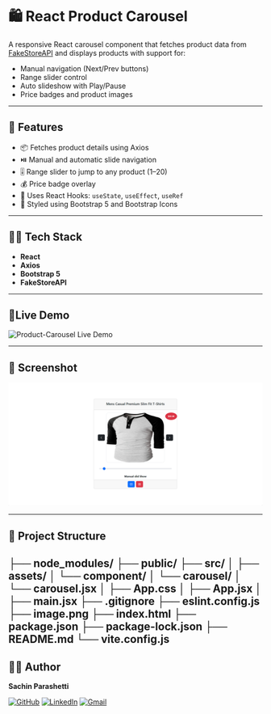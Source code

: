 # 🛍️ React Product Carousel

A responsive React carousel component that fetches product data from [FakeStoreAPI](https://fakestoreapi.com) and displays products with support for:

- Manual navigation (Next/Prev buttons)
- Range slider control
- Auto slideshow with Play/Pause
- Price badges and product images

---

## 🚀 Features

- 📦 Fetches product details using Axios
- ⏯️ Manual and automatic slide navigation
- 🎚️ Range slider to jump to any product (1–20)
- 💰 Price badge overlay
- 🧠 Uses React Hooks: `useState`, `useEffect`, `useRef`
- 🎨 Styled using Bootstrap 5 and Bootstrap Icons

---

## 🧑‍💻 Tech Stack

- **React**
- **Axios**
- **Bootstrap 5**
- **FakeStoreAPI**

---

## 📸Live Demo

![Product-Carousel Live Demo ](https://sachinparshetti.github.io/Products-Carousel/)

---

## 📸 Screenshot


![React Carousel Screenshot](image.png)

---

## 📂 Project Structure

├── node_modules/
├── public/
├── src/
│   ├── assets/
│   └── component/
│       └── carousel/
│           └── carousel.jsx
│   ├── App.css
│   ├── App.jsx
│   ├── main.jsx
├── .gitignore
├── eslint.config.js
├── image.png
├── index.html
├── package.json
├── package-lock.json
├── README.md
└── vite.config.js
---


## 🧑‍💻 Author

**Sachin Parashetti**  

[![GitHub](https://img.shields.io/badge/GitHub-%2312100E.svg?style=flat&logo=github&logoColor=white)](https://github.com/SachinParshetti)
[![LinkedIn](https://img.shields.io/badge/LinkedIn-%230077B5.svg?style=flat&logo=linkedin&logoColor=white)](https://www.linkedin.com/in/sachin-parashetti-99b255259)
[![Gmail](https://img.shields.io/badge/Email-D14836?style=flat&logo=gmail&logoColor=white)](mailto:sachinparshettisp@gmail.com)